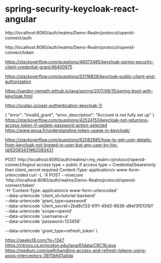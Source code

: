 # spring-security-keycloak-react-angular

http://localhost:8080/auth/realms/Demo-Realm/protocol/openid-connect/auth

http://localhost:8080/auth/realms/Demo-Realm/protocol/openid-connect/token

https://stackoverflow.com/questions/46073485/keycloak-spring-security-client-credential-grant/46400975

https://stackoverflow.com/questions/53118828/keycloak-public-client-and-authorization

https://sandor-nemeth.github.io/java/spring/2017/06/15/spring-boot-with-keycloak.html

https://scalac.io/user-authentication-keycloak-1/

{ "error": "invalid_grant", "error_description": "Account is not fully set up" }
https://stackoverflow.com/questions/42524153/keycloak-not-returning-access-token-if-update-password-action-selected
https://www.janua.fr/understanding-token-usage-in-keycloak/

https://stackoverflow.com/questions/62082685/how-to-get-user-details-from-keycloak-not-logged-in-user-but-any-user-by-his-id/62083431#62083431

POST http://localhost:8080/auth/realms/<my_realm>/protocol/openid-connect/logout
access type = public
if access type = Credential/beareronly then client_secret required
Content-Type: application/x-www-form-urlencoded
curl -L -X POST  --insecure 'http://localhost:8080/auth/realms/Demo-Realm/protocol/openid-connect/token' \
-H 'Content-Type: application/x-www-form-urlencoded' \
--data-urlencode 'client_id=tutorial-backend' \
--data-urlencode 'grant_type=password' \
--data-urlencode 'client_secret=2bd8c133-91f1-49d3-8636-d9ef3f0131b1' \
--data-urlencode 'scope=openid' \
--data-urlencode 'username=a' \
--data-urlencode 'password=123456'

--data-urlencode 'grant_type=refresh_token' \

https://geeks18.com/?p=1347
https://introcs.cs.princeton.edu/java/61data/CRC16.java
https://medium.com/swlh/handling-access-and-refresh-tokens-using-axios-interceptors-3970b601a5da
